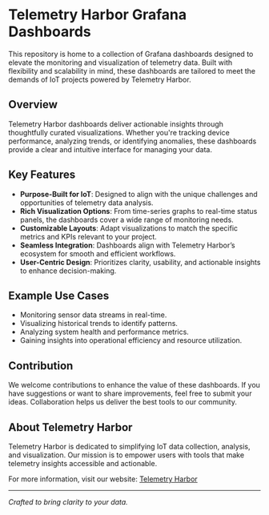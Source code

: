 # Telemetry Harbor Grafana Dashboards  

This repository is home to a collection of Grafana dashboards designed to elevate the monitoring and visualization of telemetry data. Built with flexibility and scalability in mind, these dashboards are tailored to meet the demands of IoT projects powered by Telemetry Harbor.  

## Overview  

Telemetry Harbor dashboards deliver actionable insights through thoughtfully curated visualizations. Whether you're tracking device performance, analyzing trends, or identifying anomalies, these dashboards provide a clear and intuitive interface for managing your data.  

## Key Features  

- **Purpose-Built for IoT**: Designed to align with the unique challenges and opportunities of telemetry data analysis.  
- **Rich Visualization Options**: From time-series graphs to real-time status panels, the dashboards cover a wide range of monitoring needs.  
- **Customizable Layouts**: Adapt visualizations to match the specific metrics and KPIs relevant to your project.  
- **Seamless Integration**: Dashboards align with Telemetry Harbor’s ecosystem for smooth and efficient workflows.  
- **User-Centric Design**: Prioritizes clarity, usability, and actionable insights to enhance decision-making.  

## Example Use Cases  

- Monitoring sensor data streams in real-time.  
- Visualizing historical trends to identify patterns.  
- Analyzing system health and performance metrics.  
- Gaining insights into operational efficiency and resource utilization.  

## Contribution  

We welcome contributions to enhance the value of these dashboards. If you have suggestions or want to share improvements, feel free to submit your ideas. Collaboration helps us deliver the best tools to our community.  

## About Telemetry Harbor  

Telemetry Harbor is dedicated to simplifying IoT data collection, analysis, and visualization. Our mission is to empower users with tools that make telemetry insights accessible and actionable.  

For more information, visit our website: [Telemetry Harbor](https://telemetryhive.com)  

---  

*Crafted to bring clarity to your data.*  
